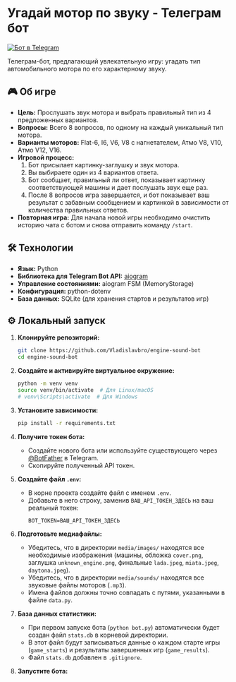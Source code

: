 # Угадай мотор по звуку - Телеграм бот

[![Бот в Telegram](https://img.shields.io/badge/Telegram-Bot-blue.svg?style=flat-square&logo=telegram)](https://t.me/engine_game_bot) <!-- Замените YourBotUsername на имя вашего бота -->

Телеграм-бот, предлагающий увлекательную игру: угадать тип автомобильного мотора по его характерному звуку.

## 🎮 Об игре

*   **Цель:** Прослушать звук мотора и выбрать правильный тип из 4 предложенных вариантов.
*   **Вопросы:** Всего 8 вопросов, по одному на каждый уникальный тип мотора.
*   **Варианты моторов:** Flat-6, I6, V6, V8 с нагнетателем, Атмо V8, V10, Атмо V12, V16.
*   **Игровой процесс:**
    1.  Бот присылает картинку-заглушку и звук мотора.
    2.  Вы выбираете один из 4 вариантов ответа.
    3.  Бот сообщает, правильный ли ответ, показывает картинку соответствующей машины и дает послушать звук еще раз.
    4.  После 8 вопросов игра завершается, и бот показывает ваш результат с забавным сообщением и картинкой в зависимости от количества правильных ответов.
*   **Повторная игра:** Для начала новой игры необходимо очистить историю чата с ботом и снова отправить команду `/start`.

## 🛠️ Технологии

*   **Язык:** Python
*   **Библиотека для Telegram Bot API:** [aiogram](https://github.com/aiogram/aiogram)
*   **Управление состояниями:** aiogram FSM (MemoryStorage)
*   **Конфигурация:** python-dotenv
*   **База данных:** SQLite (для хранения стартов и результатов игр)

## ⚙️ Локальный запуск

1.  **Клонируйте репозиторий:**
    ```bash
    git clone https://github.com/Vladislavbro/engine-sound-bot
    cd engine-sound-bot
    ```

2.  **Создайте и активируйте виртуальное окружение:**
    ```bash
    python -m venv venv
    source venv/bin/activate  # Для Linux/macOS
    # venv\Scripts\activate  # Для Windows
    ```

3.  **Установите зависимости:**
    ```bash
    pip install -r requirements.txt
    ```

4.  **Получите токен бота:**
    *   Создайте нового бота или используйте существующего через [@BotFather](https://t.me/BotFather) в Telegram.
    *   Скопируйте полученный API токен.

5.  **Создайте файл `.env`:**
    *   В корне проекта создайте файл с именем `.env`.
    *   Добавьте в него строку, заменив `ВАШ_API_ТОКЕН_ЗДЕСЬ` на ваш реальный токен:
        ```env
        BOT_TOKEN=ВАШ_API_ТОКЕН_ЗДЕСЬ
        ```

6.  **Подготовьте медиафайлы:**
    *   Убедитесь, что в директории `media/images/` находятся все необходимые изображения (машины, обложка `cover.png`, заглушка `unknown_engine.png`, финальные `lada.jpeg`, `miata.jpeg`, `daytona.jpeg`).
    *   Убедитесь, что в директории `media/sounds/` находятся все звуковые файлы моторов (`.mp3`).
    *   Имена файлов должны точно совпадать с путями, указанными в файле `data.py`.

7.  **База данных статистики:**
    *   При первом запуске бота (`python bot.py`) автоматически будет создан файл `stats.db` в корневой директории.
    *   В этот файл будут записываться данные о каждом старте игры (`game_starts`) и результаты завершенных игр (`game_results`).
    *   Файл `stats.db` добавлен в `.gitignore`.

8.  **Запустите бота:**
    ```
